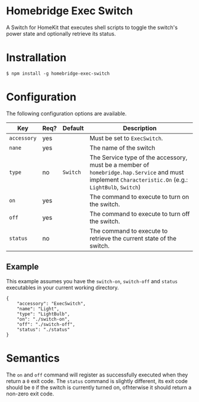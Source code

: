 # Homebridge Exec Switch

A Switch for HomeKit that executes shell scripts to toggle the
switch's power state and optionally retrieve its status.


# Instrallation

`$ npm install -g homebridge-exec-switch`


# Configuration

The following configuration options are available.

Key | Req? | Default | Description
--- | ---- | ------- | -----------
`accessory` | yes |   | Must be set to `ExecSwitch`.
`nane` | yes |   | The name of the switch
`type` | no | `Switch` | The Service type of the accessory, must be a member of `homebridge.hap.Service` and must implement `Characteristic.On` (e.g.: `LightBulb`, `Switch`)
`on` | yes |   | The command to execute to turn on the switch.
`off` | yes |   | The command to execute to turn off the switch.
`status` | no |   | The command to execute to retrieve the current state of the switch.

## Example

This example assumes you have the `switch-on`, `switch-off` and `status` executables in your
current working directory.

```
{
    "accessory": "ExecSwitch",
    "name": "Light",
    "type": "LightBulb",
    "on": "./switch-on",
    "off": "./switch-off",
    "status": "./status"
}
```


# Semantics

The `on` and `off` command will register as successfully executed when they return a `0` exit code.
The `status` command is slightly different, its exit code should be `0` if the switch is currently
turned on, ofhterwise it should return a non-zero exit code.
